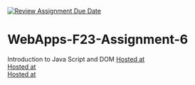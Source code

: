 [![Review Assignment Due Date](https://classroom.github.com/assets/deadline-readme-button-24ddc0f5d75046c5622901739e7c5dd533143b0c8e959d652212380cedb1ea36.svg)](https://classroom.github.com/a/b9NC0g7h)

# WebApps-F23-Assignment-6

Introduction to Java Script and DOM
[Hosted at](https://44-563-webapps-f23.github.io/44563-webapps-f23-assignment6-phkphk007/tips.html)
<br>
[Hosted at](https://44-563-webapps-f23.github.io/44563-webapps-f23-assignment6-phkphk007/cruise.html) <br>
[Hosted at](https://44-563-webapps-f23.github.io/44563-webapps-f23-assignment6-phkphk007/author.html)
